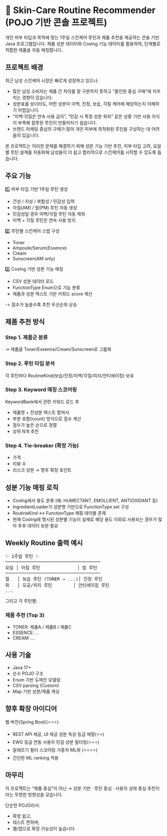 # 🌿 Skin-Care Routine Recommender (POJO 기반 콘솔 프로젝트)

개인 피부 타입과 목적에 맞는 1주일 스킨케어 루틴과 제품 추천을 제공하는 콘솔 기반 Java 프로그램입니다.
제품 성분 데이터와 CosIng 기능 데이터를 활용하여, 단계별로 적합한 제품을 자동 매칭합니다.


## 프로젝트 배경

최근 남성 스킨케어 시장은 빠르게 성장하고 있으나:
- 많은 남성 소비자는 제품 간 차이를 잘 구분하지 못하고 “올인원 중심 구매”에 치우치는 경향이 있습니다.
- 성분표를 보더라도, 어떤 성분이 미백, 진정, 보습, 각질 케어에 해당하는지 이해하기 어렵습니다.
- “미백·각질은 연속 사용 금지”, “민감 시 특정 성분 회피” 같은 상황 기반 사용 지식이 부족해 잘못된 루틴이 만들어지기 쉽습니다.
- 브랜드 마케팅 중심의 구매가 많아 개인 피부에 최적화된 루틴을 구성하는 데 어려움이 있습니다.

본 프로젝트는 이러한 문제를 해결하기 위해
성분 기능 기반 추천, 피부 타입 고려, 요일별 루틴 설계를 자동화해
남성들이 더 쉽고 합리적으로 스킨케어를 시작할 수 있도록 돕습니다.

## 주요 기능

1️⃣ 피부 타입 기반 1주일 루틴 생성
- 건성 / 지성 / 복합성 / 민감성 입력
- 아침(AM) / 밤(PM) 루틴 자동 생성
- 민감성일 경우 미백/각질 루틴 자동 제외
- 미백 + 각질 루틴은 연속 사용 방지

2️⃣ 루틴별 스킨케어 스텝 구성
- Toner
- Ampoule/Serum(Essence)
- Cream
- Sunscreen(AM only)

3️⃣ CosIng 기반 성분 기능 매칭
- CSV 성분 데이터 로드
- FunctionType Enum으로 기능 분류
- 제품과 성분 텍스트 기반 키워드 score 계산

-> 점수가 높을수록 추천 우선순위 상승


## 제품 추천 방식

### Step 1. 제품군 분류

→ 제품을 Toner/Essence/Cream/Sunscreen로 그룹화

### Step 2. 루틴 타입 분석

각 루틴마다 RoutineKind(보습/진정/미백/각질/피지/안티에이징) 보유

### Step 3. Keyword 매칭 스코어링

KeywordBank에서 관련 키워드 로드 후
- 제품명 + 전성분 텍스트 합쳐서
- 부분 포함(count) 방식으로 점수 계산
- 점수가 높은 순으로 정렬
- 상위 N개 추천

### Step 4. Tie-breaker (확장 가능)
- 가격
- 리뷰 수
- 리스크 성분
→ 향후 확장 포인트

## 성분 기능 매핑 로직
- CosIng에서 용도 분류 (예: HUMECTANT, EMOLLIENT, ANTIOXIDANT 등)
- IngredientLoader가 성분명 기반으로 FunctionType set 구성
- RoutineKind ↔ FunctionType 매핑 테이블 존재
- 현재 CosIng에 명시된 성분별 기능이 실제로 해당 용도 이외로 사용되는 경우가 많아 추후 데이터 보완 필요


## Weekly Routine 출력 예시
<pre>
✨ 1주일 루틴 ✨
────────────────────────────────────
요일 │ 아침 루틴              │ 밤 루틴
────────────────────────────────────
월   │ 보습 루틴 (TONER → ...)│ 진정 루틴
화   │ 모공/피지 루틴        │ 안티에이징 루틴
...
</pre>

그리고 각 루틴별:
### 제품 추천 (Top 3)
- TONER: 제품A / 제품B / 제품C
- ESSENCE: ...
- CREAM: ...

## 사용 기술
- Java 17+
- 순수 POJO 구조
- Enum 기반 도메인 모델링
- CSV parsing (Custom)
- Map 기반 성분/제품 캐싱

  
## 향후 확장 아이디어


웹 버전(Spring Boot)(⭐⭐⭐)
- REST API 제공, UI 제공
성분 독성 등급 매핑(⭐⭐)
- EWG 등급 연동
사용자 민감 성분 필터링(⭐⭐⭐)
- 알레르기 필터
스코어링 가중치 ML화	(⭐⭐⭐⭐)
- 간단한 ML ranking 적용

## 마무리

이 프로젝트는 “제품 중심”이 아닌
→ 성분 기반 · 루틴 중심 · 사용자 상태 중심 추천이라는 뚜렷한 방향성을 갖습니다.

단순한 POJO라서:
- 확장 쉽고,
- 테스트 편하며,
- 웹/앱으로 확장 가능성이 높습니다
